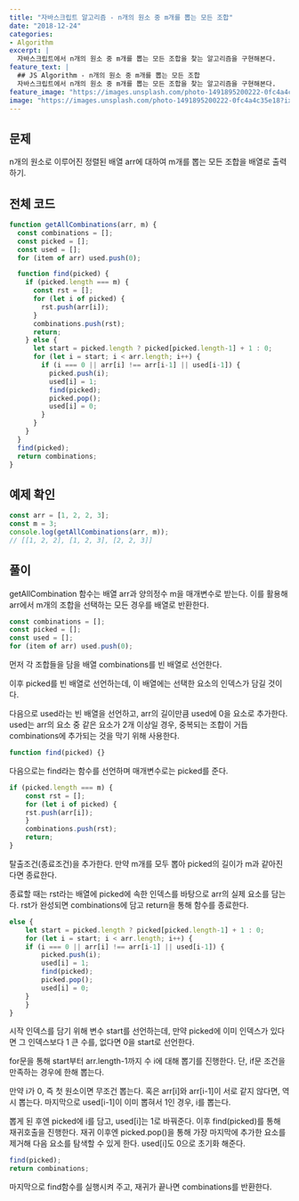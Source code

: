 ```yaml
---
title: "자바스크립트 알고리즘 - n개의 원소 중 m개를 뽑는 모든 조합"
date: "2018-12-24"
categories:
- Algorithm
excerpt: |
  자바스크립트에서 n개의 원소 중 m개를 뽑는 모든 조합을 찾는 알고리즘을 구현해본다.
feature_text: |
  ## JS Algorithm - n개의 원소 중 m개를 뽑는 모든 조합
  자바스크립트에서 n개의 원소 중 m개를 뽑는 모든 조합을 찾는 알고리즘을 구현해본다.
feature_image: "https://images.unsplash.com/photo-1491895200222-0fc4a4c35e18?ixlib=rb-1.2.1&ixid=eyJhcHBfaWQiOjEyMDd9&auto=format&fit=crop&w=1567&q=80"
image: "https://images.unsplash.com/photo-1491895200222-0fc4a4c35e18?ixlib=rb-1.2.1&ixid=eyJhcHBfaWQiOjEyMDd9&auto=format&fit=crop&w=1567&q=80"
---
```

## 문제
n개의 원소로 이루어진 정렬된 배열 arr에 대하여 m개를 뽑는 모든 조합을 배열로 출력하기.

## 전체 코드
```javascript
function getAllCombinations(arr, m) {
  const combinations = [];
  const picked = [];
  const used = [];
  for (item of arr) used.push(0);

  function find(picked) {
    if (picked.length === m) {
      const rst = [];
      for (let i of picked) {
        rst.push(arr[i]);
      }
      combinations.push(rst);
      return;
    } else {
      let start = picked.length ? picked[picked.length-1] + 1 : 0;
      for (let i = start; i < arr.length; i++) {
        if (i === 0 || arr[i] !== arr[i-1] || used[i-1]) {
          picked.push(i);
          used[i] = 1;
          find(picked);
          picked.pop();
          used[i] = 0;
        }
      }
    }
  }
  find(picked);
  return combinations;
}
```

## 예제 확인
```javascript
const arr = [1, 2, 2, 3];
const m = 3;
console.log(getAllCombinations(arr, m));
// [[1, 2, 2], [1, 2, 3], [2, 2, 3]]
```

## 풀이
getAllCombination 함수는 배열 arr과 양의정수 m을 매개변수로 받는다. 이를 활용해 arr에서 m개의 조합을 선택하는 모든 경우를 배열로 반환한다.

```javascript
const combinations = [];
const picked = [];
const used = [];
for (item of arr) used.push(0);
```
먼저 각 조합들을 담을 배열 combinations를 빈 배열로 선언한다. 

이후 picked를 빈 배열로 선언하는데, 이 배열에는 선택한 요소의 인덱스가 담길 것이다.

다음으로 used라는 빈 배열을 선언하고, arr의 길이만큼 used에 0을 요소로 추가한다. used는 arr의 요소 중 같은 요소가 2개 이상일 경우, 중복되는 조합이 거듭 combinations에 추가되는 것을 막기 위해 사용한다.

```javascript
function find(picked) {}
```
다음으로는 find라는 함수를 선언하며 매개변수로는 picked를 준다.

```javascript
if (picked.length === m) {
    const rst = [];
    for (let i of picked) {
    rst.push(arr[i]);
    }
    combinations.push(rst);
    return;
}
```

탈출조건(종료조건)을 추가한다. 만약 m개를 모두 뽑아 picked의 길이가 m과 같아진다면 종료한다.

종료할 때는 rst라는 배열에 picked에 속한 인덱스를 바탕으로 arr의 실제 요소를 담는다. rst가 완성되면 combinations에 담고 return을 통해 함수를 종료한다.

```javascript
else {
    let start = picked.length ? picked[picked.length-1] + 1 : 0;
    for (let i = start; i < arr.length; i++) {
    if (i === 0 || arr[i] !== arr[i-1] || used[i-1]) {
        picked.push(i);
        used[i] = 1;
        find(picked);
        picked.pop();
        used[i] = 0;
    }
    }
}
```
시작 인덱스를 담기 위해 변수 start를 선언하는데, 만약 picked에 이미 인덱스가 있다면 그 인덱스보다 1 큰 수를, 없다면 0을 start로 선언한다.

for문을 통해 start부터 arr.length-1까지 수 i에 대해 뽑기를 진행한다. 단, if문 조건을 만족하는 경우에 한해 뽑는다.

만약 i가 0, 즉 첫 원소이면 무조건 뽑는다. 혹은 arr[i]와 arr[i-1]이 서로 같지 않다면, 역시 뽑는다. 마지막으로 used[i-1]이 이미 뽑혀서 1인 경우, i를 뽑는다.

뽑게 된 후엔 picked에 i를 담고, used[i]는 1로 바꿔준다.
이후 find(picked)를 통해 재귀호출을 진행한다.
재귀 이후엔 picked.pop()을 통해 가장 마지막에 추가한 요소를 제거해 다음 요소를 탐색할 수 있게 한다. used[i]도 0으로 초기화 해준다.

```javascript
find(picked);
return combinations;
```

마지막으로 find함수를 실행시켜 주고, 재귀가 끝나면 combinations를 반환한다.